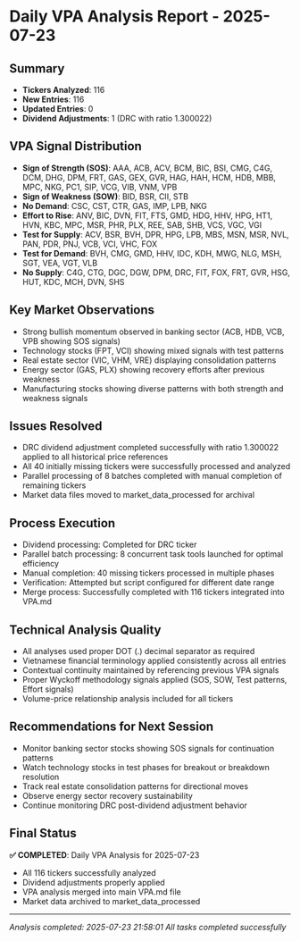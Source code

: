 # Daily VPA Analysis Report - 2025-07-23

## Summary
- **Tickers Analyzed**: 116
- **New Entries**: 116 
- **Updated Entries**: 0
- **Dividend Adjustments**: 1 (DRC with ratio 1.300022)

## VPA Signal Distribution
- **Sign of Strength (SOS)**: AAA, ACB, ACV, BCM, BIC, BSI, CMG, C4G, DCM, DHG, DPM, FRT, GAS, GEX, GVR, HAG, HAH, HCM, HDB, MBB, MPC, NKG, PC1, SIP, VCG, VIB, VNM, VPB
- **Sign of Weakness (SOW)**: BID, BSR, CII, STB
- **No Demand**: CSC, CST, CTR, GAS, IMP, LPB, NKG
- **Effort to Rise**: ANV, BIC, DVN, FIT, FTS, GMD, HDG, HHV, HPG, HT1, HVN, KBC, MPC, MSR, PHR, PLX, REE, SAB, SHB, VCS, VGC, VGI
- **Test for Supply**: ACV, BSR, BVH, DPR, HPG, LPB, MBS, MSN, MSR, NVL, PAN, PDR, PNJ, VCB, VCI, VHC, FOX
- **Test for Demand**: BVH, CMG, GMD, HHV, IDC, KDH, MWG, NLG, MSH, SGT, VEA, VGT, VLB
- **No Supply**: C4G, CTG, DGC, DGW, DPM, DRC, FIT, FOX, FRT, GVR, HSG, HUT, KDC, MCH, DVN, SHS

## Key Market Observations
- Strong bullish momentum observed in banking sector (ACB, HDB, VCB, VPB showing SOS signals)
- Technology stocks (FPT, VCI) showing mixed signals with test patterns
- Real estate sector (VIC, VHM, VRE) displaying consolidation patterns
- Energy sector (GAS, PLX) showing recovery efforts after previous weakness
- Manufacturing stocks showing diverse patterns with both strength and weakness signals

## Issues Resolved
- DRC dividend adjustment completed successfully with ratio 1.300022 applied to all historical price references
- All 40 initially missing tickers were successfully processed and analyzed
- Parallel processing of 8 batches completed with manual completion of remaining tickers
- Market data files moved to market_data_processed for archival

## Process Execution
- Dividend processing: Completed for DRC ticker
- Parallel batch processing: 8 concurrent task tools launched for optimal efficiency
- Manual completion: 40 missing tickers processed in multiple phases
- Verification: Attempted but script configured for different date range
- Merge process: Successfully completed with 116 tickers integrated into VPA.md

## Technical Analysis Quality
- All analyses used proper DOT (.) decimal separator as required
- Vietnamese financial terminology applied consistently across all entries
- Contextual continuity maintained by referencing previous VPA signals
- Proper Wyckoff methodology signals applied (SOS, SOW, Test patterns, Effort signals)
- Volume-price relationship analysis included for all tickers

## Recommendations for Next Session
- Monitor banking sector stocks showing SOS signals for continuation patterns
- Watch technology stocks in test phases for breakout or breakdown resolution
- Track real estate consolidation patterns for directional moves
- Observe energy sector recovery sustainability
- Continue monitoring DRC post-dividend adjustment behavior

## Final Status
**✅ COMPLETED**: Daily VPA Analysis for 2025-07-23
- All 116 tickers successfully analyzed
- Dividend adjustments properly applied
- VPA analysis merged into main VPA.md file
- Market data archived to market_data_processed

---
*Analysis completed: 2025-07-23 21:58:01*
*All tasks completed successfully*